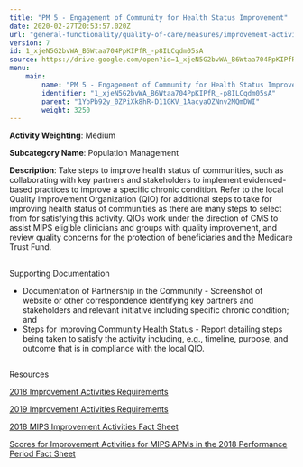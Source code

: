 ```yaml
---
title: "PM 5 - Engagement of Community for Health Status Improvement"
date: 2020-02-27T20:53:57.020Z
url: "general-functionality/quality-of-care/measures/improvement-activities-measures/2018-improvement-activities/pm-5-engagement-of-community-for-health-status-improvement.html"
version: 7
id: 1_xjeN5G2bvWA_B6Wtaa704PpKIPfR_-p8ILCqdm05sA
source: https://drive.google.com/open?id=1_xjeN5G2bvWA_B6Wtaa704PpKIPfR_-p8ILCqdm05sA
menu:
    main:
        name: "PM 5 - Engagement of Community for Health Status Improvement"
        identifier: "1_xjeN5G2bvWA_B6Wtaa704PpKIPfR_-p8ILCqdm05sA"
        parent: "1YbPb92y_0ZPiXk8hR-D11GKV_1AacyaOZNnv2MQmDWI"
        weight: 3250
---
```









**Activity Weighting**: Medium

**Subcategory Name**: Population Management

**Description**: Take steps to improve health status of communities, such as collaborating with key partners and stakeholders to implement evidenced-based practices to improve a specific chronic condition. Refer to the local Quality Improvement Organization (QIO) for additional steps to take for improving health status of communities as there are many steps to select from for satisfying this activity. QIOs work under the direction of CMS to assist MIPS eligible clinicians and groups with quality improvement, and review quality concerns for the protection of beneficiaries and the Medicare Trust Fund.







## 

Supporting Documentation

* Documentation of Partnership in the Community - Screenshot of website or other correspondence identifying key partners and stakeholders and relevant initiative including specific chronic condition; and
* Steps for Improving Community Health Status - Report detailing steps being taken to satisfy the activity including, e.g., timeline, purpose, and outcome that is in compliance with the local QIO.







## 

Resources

[2018 Improvement Activities Requirements](https://qpp.cms.gov/mips/improvement-activities?py=2018)

[2019 Improvement Activities Requirements](https://qpp.cms.gov/mips/improvement-activities?py=2019)

[2018 MIPS Improvement Activities Fact Sheet](https://qpp.cms.gov/resource/2018%20MIPS%20Improvement%20Activities%20Fact%20Sheet)

[Scores for Improvement Activities for MIPS APMs in the 2018 Performance Period Fact Sheet](https://qpp.cms.gov/resource/2018%20MIPS%20APMs%20improvement%20Activities%20scores%20fact%20sheet)

